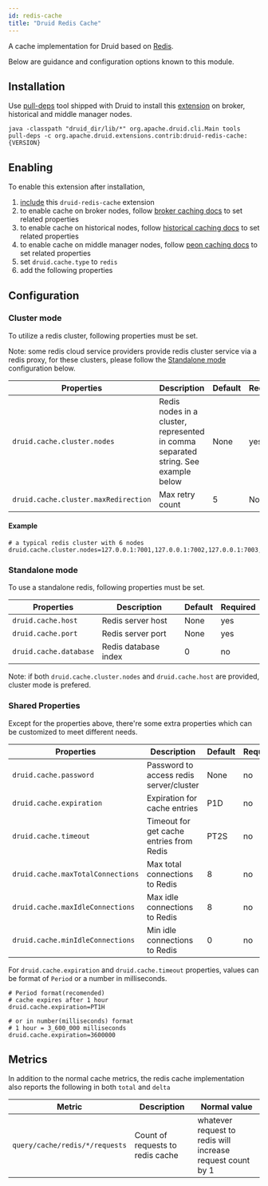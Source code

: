 ```yaml
---
id: redis-cache
title: "Druid Redis Cache"
---
```


<!--
  ~ Licensed to the Apache Software Foundation (ASF) under one
  ~ or more contributor license agreements.  See the NOTICE file
  ~ distributed with this work for additional information
  ~ regarding copyright ownership.  The ASF licenses this file
  ~ to you under the Apache License, Version 2.0 (the
  ~ "License"); you may not use this file except in compliance
  ~ with the License.  You may obtain a copy of the License at
  ~
  ~   http://www.apache.org/licenses/LICENSE-2.0
  ~
  ~ Unless required by applicable law or agreed to in writing,
  ~ software distributed under the License is distributed on an
  ~ "AS IS" BASIS, WITHOUT WARRANTIES OR CONDITIONS OF ANY
  ~ KIND, either express or implied.  See the License for the
  ~ specific language governing permissions and limitations
  ~ under the License.
  -->

A cache implementation for Druid based on [Redis](https://github.com/antirez/redis).

Below are guidance and configuration options known to this module.

## Installation

Use [pull-deps](../../operations/pull-deps.md) tool shipped with Druid to install this [extension](../../development/extensions.md#community-extensions) on broker, historical and middle manager nodes.

```
java -classpath "druid_dir/lib/*" org.apache.druid.cli.Main tools pull-deps -c org.apache.druid.extensions.contrib:druid-redis-cache:{VERSION}
```

## Enabling

To enable this extension after installation,

1. [include](../../development/extensions.md#loading-extensions) this `druid-redis-cache` extension
2. to enable cache on broker nodes, follow [broker caching docs](../../configuration/index.html#broker-caching) to set related properties
3. to enable cache on historical nodes, follow [historical caching docs](../../configuration/index.html#historical-caching) to set related properties
4. to enable cache on middle manager nodes, follow [peon caching docs](../../configuration/index.html#peon-caching) to set related properties
5. set `druid.cache.type` to `redis`
6. add the following properties

## Configuration

### Cluster mode 

To utilize a redis cluster, following properties must be set.

Note: some redis cloud service providers provide redis cluster service via a redis proxy, for these clusters, please follow the [Standalone mode](#standalone-mode) configuration below.

| Properties |Description|Default|Required|
|--------------------|-----------|-------|--------|
|`druid.cache.cluster.nodes`| Redis nodes in a cluster, represented in comma separated string. See example below | None | yes |
|`druid.cache.cluster.maxRedirection`| Max retry count | 5 | None |

#### Example 

```properties
# a typical redis cluster with 6 nodes
druid.cache.cluster.nodes=127.0.0.1:7001,127.0.0.1:7002,127.0.0.1:7003,127.0.0.1:7004,127.0.0.1:7005,127.0.0.1:7006
```

### Standalone mode

To use a standalone redis, following properties must be set.

| Properties |Description|Default|Required|
|--------------------|-----------|-------|--------|
|`druid.cache.host`|Redis server host|None|yes|
|`druid.cache.port`|Redis server port|None|yes|
|`druid.cache.database`|Redis database index|0|no|

Note: if both `druid.cache.cluster.nodes` and `druid.cache.host` are provided, cluster mode is prefered.

### Shared Properties

Except for the properties above, there're some extra properties which can be customized to meet different needs.

| Properties |Description|Default|Required|
|--------------------|-----------|-------|--------|
|`druid.cache.password`| Password to access redis server/cluster | None |no|
|`druid.cache.expiration`|Expiration for cache entries | P1D |no|
|`druid.cache.timeout`|Timeout for get cache entries from Redis|PT2S|no|
|`druid.cache.maxTotalConnections`|Max total connections to Redis|8|no|
|`druid.cache.maxIdleConnections`|Max idle connections to Redis|8|no|
|`druid.cache.minIdleConnections`|Min idle connections to Redis|0|no|

For `druid.cache.expiration` and `druid.cache.timeout` properties, values can be format of `Period` or a number in milliseconds.

```properties
# Period format(recomended)
# cache expires after 1 hour
druid.cache.expiration=PT1H

# or in number(milliseconds) format
# 1 hour = 3_600_000 milliseconds
druid.cache.expiration=3600000
```

## Metrics

In addition to the normal cache metrics, the redis cache implementation also reports the following in both `total` and `delta`

|Metric|Description|Normal value|
|------|-----------|------------|
|`query/cache/redis/*/requests`|Count of requests to redis cache|whatever request to redis will increase request count by 1|
